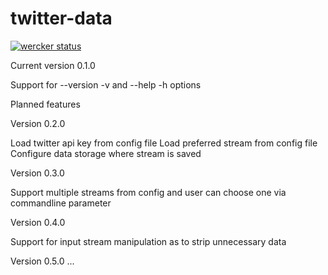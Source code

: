 twitter-data
============
[![wercker status](https://app.wercker.com/status/f01ac315298003f64b90b810b1157786/s "wercker status")](https://app.wercker.com/project/bykey/f01ac315298003f64b90b810b1157786)

Current version 0.1.0

Support for --version -v and --help -h options

Planned features

Version 0.2.0

Load twitter api key from config file
Load preferred stream from config file
Configure data storage where stream is saved

Version 0.3.0

Support multiple streams from config
and user can choose one via commandline parameter

Version 0.4.0

Support for input stream manipulation as
to strip unnecessary data

Version 0.5.0
...
